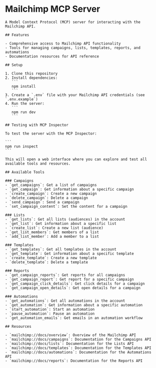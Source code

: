# Mailchimp MCP Server

    A Model Context Protocol (MCP) server for interacting with the Mailchimp API.

    ## Features

    - Comprehensive access to Mailchimp API functionality
    - Tools for managing campaigns, lists, templates, reports, and automations
    - Documentation resources for API reference

    ## Setup

    1. Clone this repository
    2. Install dependencies:
       ```
       npm install
       ```
    3. Create a `.env` file with your Mailchimp API credentials (see `.env.example`)
    4. Run the server:
       ```
       npm run dev
       ```

    ## Testing with MCP Inspector

    To test the server with the MCP Inspector:

    ```
    npm run inspect
    ```

    This will open a web interface where you can explore and test all available tools and resources.

    ## Available Tools

    ### Campaigns
    - `get_campaigns`: Get a list of campaigns
    - `get_campaign`: Get information about a specific campaign
    - `create_campaign`: Create a new campaign
    - `delete_campaign`: Delete a campaign
    - `send_campaign`: Send a campaign
    - `set_campaign_content`: Set the content for a campaign

    ### Lists
    - `get_lists`: Get all lists (audiences) in the account
    - `get_list`: Get information about a specific list
    - `create_list`: Create a new list (audience)
    - `get_list_members`: Get members of a list
    - `add_list_member`: Add a member to a list

    ### Templates
    - `get_templates`: Get all templates in the account
    - `get_template`: Get information about a specific template
    - `create_template`: Create a new template
    - `delete_template`: Delete a template

    ### Reports
    - `get_campaign_reports`: Get reports for all campaigns
    - `get_campaign_report`: Get report for a specific campaign
    - `get_campaign_click_details`: Get click details for a campaign
    - `get_campaign_open_details`: Get open details for a campaign

    ### Automations
    - `get_automations`: Get all automations in the account
    - `get_automation`: Get information about a specific automation
    - `start_automation`: Start an automation
    - `pause_automation`: Pause an automation
    - `get_automation_emails`: Get emails in an automation workflow

    ## Resources

    - `mailchimp://docs/overview`: Overview of the Mailchimp API
    - `mailchimp://docs/campaigns`: Documentation for the Campaigns API
    - `mailchimp://docs/lists`: Documentation for the Lists API
    - `mailchimp://docs/templates`: Documentation for the Templates API
    - `mailchimp://docs/automations`: Documentation for the Automations API
    - `mailchimp://docs/reports`: Documentation for the Reports API
